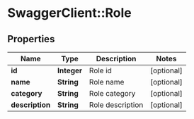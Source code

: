 # SwaggerClient::Role

## Properties
Name | Type | Description | Notes
------------ | ------------- | ------------- | -------------
**id** | **Integer** | Role id | [optional] 
**name** | **String** | Role name | [optional] 
**category** | **String** | Role category | [optional] 
**description** | **String** | Role description | [optional] 


